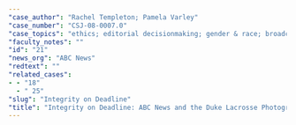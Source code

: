 ```yaml
---
"case_author": "Rachel Templeton; Pamela Varley"
"case_number": "CSJ-08-0007.0"
"case_topics": "ethics; editorial decisionmaking; gender & race; broadcast"
"faculty_notes": ""
"id": "21"
"news_org": "ABC News"
"redtext": ""
"related_cases":
- - "18"
  - " 25"
"slug": "Integrity on Deadline"
"title": "Integrity on Deadline: ABC News and the Duke Lacrosse Photographs"
---
```

